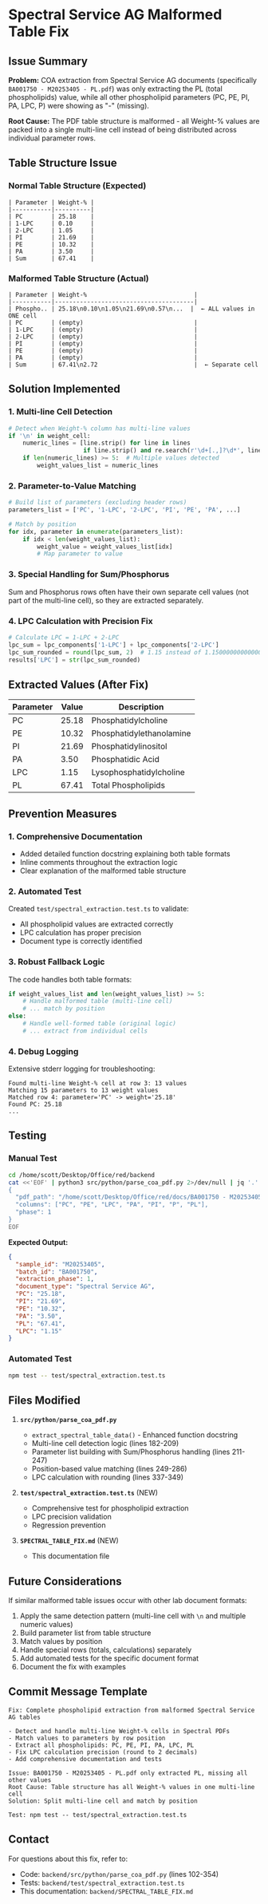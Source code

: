# Spectral Service AG Malformed Table Fix

## Issue Summary

**Problem:** COA extraction from Spectral Service AG documents (specifically `BA001750 - M20253405 - PL.pdf`) was only extracting the PL (total phospholipids) value, while all other phospholipid parameters (PC, PE, PI, PA, LPC, P) were showing as "-" (missing).

**Root Cause:** The PDF table structure is malformed - all Weight-% values are packed into a single multi-line cell instead of being distributed across individual parameter rows.

## Table Structure Issue

### Normal Table Structure (Expected)
```
| Parameter | Weight-% |
|-----------|----------|
| PC        | 25.18    |
| 1-LPC     | 0.10     |
| 2-LPC     | 1.05     |
| PI        | 21.69    |
| PE        | 10.32    |
| PA        | 3.50     |
| Sum       | 67.41    |
```

### Malformed Table Structure (Actual)
```
| Parameter | Weight-%                              |
|-----------|---------------------------------------|
| Phospho.. | 25.18\n0.10\n1.05\n21.69\n0.57\n...  |  ← ALL values in ONE cell
| PC        | (empty)                               |
| 1-LPC     | (empty)                               |
| 2-LPC     | (empty)                               |
| PI        | (empty)                               |
| PE        | (empty)                               |
| PA        | (empty)                               |
| Sum       | 67.41\n2.72                           |  ← Separate cell
```

## Solution Implemented

### 1. **Multi-line Cell Detection**
```python
# Detect when Weight-% column has multi-line values
if '\n' in weight_cell:
    numeric_lines = [line.strip() for line in lines 
                     if line.strip() and re.search(r'\d+[.,]?\d*', line.strip())]
    if len(numeric_lines) >= 5:  # Multiple values detected
        weight_values_list = numeric_lines
```

### 2. **Parameter-to-Value Matching**
```python
# Build list of parameters (excluding header rows)
parameters_list = ['PC', '1-LPC', '2-LPC', 'PI', 'PE', 'PA', ...]

# Match by position
for idx, parameter in enumerate(parameters_list):
    if idx < len(weight_values_list):
        weight_value = weight_values_list[idx]
        # Map parameter to value
```

### 3. **Special Handling for Sum/Phosphorus**
Sum and Phosphorus rows often have their own separate cell values (not part of the multi-line cell), so they are extracted separately.

### 4. **LPC Calculation with Precision Fix**
```python
# Calculate LPC = 1-LPC + 2-LPC
lpc_sum = lpc_components['1-LPC'] + lpc_components['2-LPC']
lpc_sum_rounded = round(lpc_sum, 2)  # 1.15 instead of 1.1500000000000001
results['LPC'] = str(lpc_sum_rounded)
```

## Extracted Values (After Fix)

| Parameter | Value  | Description                  |
|-----------|--------|------------------------------|
| PC        | 25.18  | Phosphatidylcholine         |
| PE        | 10.32  | Phosphatidylethanolamine    |
| PI        | 21.69  | Phosphatidylinositol        |
| PA        | 3.50   | Phosphatidic Acid           |
| LPC       | 1.15   | Lysophosphatidylcholine     |
| PL        | 67.41  | Total Phospholipids         |

## Prevention Measures

### 1. **Comprehensive Documentation**
- Added detailed function docstring explaining both table formats
- Inline comments throughout the extraction logic
- Clear explanation of the malformed table structure

### 2. **Automated Test**
Created `test/spectral_extraction.test.ts` to validate:
- All phospholipid values are extracted correctly
- LPC calculation has proper precision
- Document type is correctly identified

### 3. **Robust Fallback Logic**
The code handles both table formats:
```python
if weight_values_list and len(weight_values_list) >= 5:
    # Handle malformed table (multi-line cell)
    # ... match by position
else:
    # Handle well-formed table (original logic)
    # ... extract from individual cells
```

### 4. **Debug Logging**
Extensive stderr logging for troubleshooting:
```
Found multi-line Weight-% cell at row 3: 13 values
Matching 15 parameters to 13 weight values
Matched row 4: parameter='PC' -> weight='25.18'
Found PC: 25.18
...
```

## Testing

### Manual Test
```bash
cd /home/scott/Desktop/Office/red/backend
cat <<'EOF' | python3 src/python/parse_coa_pdf.py 2>/dev/null | jq '.'
{
  "pdf_path": "/home/scott/Desktop/Office/red/docs/BA001750 - M20253405 - PL.pdf",
  "columns": ["PC", "PE", "LPC", "PA", "PI", "P", "PL"],
  "phase": 1
}
EOF
```

**Expected Output:**
```json
{
  "sample_id": "M20253405",
  "batch_id": "BA001750",
  "extraction_phase": 1,
  "document_type": "Spectral Service AG",
  "PC": "25.18",
  "PI": "21.69",
  "PE": "10.32",
  "PA": "3.50",
  "PL": "67.41",
  "LPC": "1.15"
}
```

### Automated Test
```bash
npm test -- test/spectral_extraction.test.ts
```

## Files Modified

1. **`src/python/parse_coa_pdf.py`**
   - `extract_spectral_table_data()` - Enhanced function docstring
   - Multi-line cell detection logic (lines 182-209)
   - Parameter list building with Sum/Phosphorus handling (lines 211-247)
   - Position-based value matching (lines 249-286)
   - LPC calculation with rounding (lines 337-349)

2. **`test/spectral_extraction.test.ts`** (NEW)
   - Comprehensive test for phospholipid extraction
   - LPC precision validation
   - Regression prevention

3. **`SPECTRAL_TABLE_FIX.md`** (NEW)
   - This documentation file

## Future Considerations

If similar malformed table issues occur with other lab document formats:

1. Apply the same detection pattern (multi-line cell with `\n` and multiple numeric values)
2. Build parameter list from table structure
3. Match values by position
4. Handle special rows (totals, calculations) separately
5. Add automated tests for the specific document format
6. Document the fix with examples

## Commit Message Template
```
Fix: Complete phospholipid extraction from malformed Spectral Service AG tables

- Detect and handle multi-line Weight-% cells in Spectral PDFs
- Match values to parameters by row position
- Extract all phospholipids: PC, PE, PI, PA, LPC, PL
- Fix LPC calculation precision (round to 2 decimals)
- Add comprehensive documentation and tests

Issue: BA001750 - M20253405 - PL.pdf only extracted PL, missing all other values
Root Cause: Table structure has all Weight-% values in one multi-line cell
Solution: Split multi-line cell and match by position

Test: npm test -- test/spectral_extraction.test.ts
```

## Contact

For questions about this fix, refer to:
- Code: `backend/src/python/parse_coa_pdf.py` (lines 102-354)
- Tests: `backend/test/spectral_extraction.test.ts`
- This documentation: `backend/SPECTRAL_TABLE_FIX.md`

